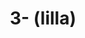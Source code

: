---
inv_num: 2020-041
add_credit:
url: 2020-041-illa
title: 3- (lilla)
year: '2020'
display_year: '2020'
medium: IQDemy Premium UV ink on IKEA MELLTORP table tops
dims:
pitch:
ps:
live_url:
youtube:
related_code:
subheading:
download:
commission:
layout: things-i-made
---